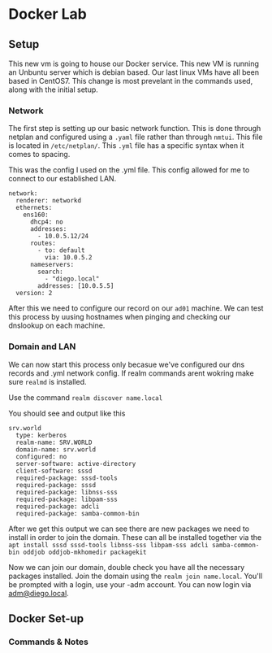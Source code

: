 # Docker Lab

## Setup

This new vm is going to house our Docker service. This new VM is running an Unbuntu server which is debian based. Our last linux VMs have all been based in CentOS7. This change is most prevelant in the commands used, along with the initial setup. 

### Network
The first step is setting up our basic network function. This is done through netplan and configured using a `.yaml` file rather than through `nmtui`. This file is located in `/etc/netplan/`. This `.yml` file has a specific syntax when it comes to spacing. 

This was the config I used on the .yml file. This config allowed for me to connect to our established LAN.

```
network:
  renderer: networkd
  ethernets:
    ens160:
      dhcp4: no
      addresses:
        - 10.0.5.12/24
      routes:
        - to: default
          via: 10.0.5.2
      nameservers:
        search:
          - "diego.local"
        addresses: [10.0.5.5]
  version: 2
  ```

After this we need to configure our record on our `ad01` machine. We can test this process by uusing hostnames when pinging and checking our dnslookup on each machine. 


### Domain and LAN

We can now start this process only becasue we've configured our dns records and .yml network config. If realm commands arent wokring make sure `realmd` is installed.

Use the command `realm discover name.local`

You should see and output like this 
```
srv.world
  type: kerberos
  realm-name: SRV.WORLD
  domain-name: srv.world
  configured: no
  server-software: active-directory
  client-software: sssd
  required-package: sssd-tools
  required-package: sssd
  required-package: libnss-sss
  required-package: libpam-sss
  required-package: adcli
  required-package: samba-common-bin
```
 After we get this output we can see there are new packages we need to install in order to join the domain. These can all be installed together via the `apt install sssd sssd-tools libnss-sss libpam-sss adcli samba-common-bin oddjob oddjob-mkhomedir packagekit`

 Now we can join our domain, double check you have all the necessary packages installed. Join the domain using the `realm join name.local`. You'll be prompted with a login, use your -adm account. You can now login via adm@diego.local.

 
 






## Docker Set-up


### Commands & Notes
